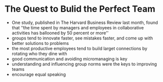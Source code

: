 # The Quest to Bulid the Perfect Team
- One study, published in The Harvard Business Review last month, found that ‘‘the time spent by managers and employees in collaborative activities has ballooned by 50 percent or more''
- groups tend to innovate faster, see mistakes faster, and come up with better solutions to problems
- the most productive employees tend to build larget connections by rotating who they dine with 
- good communication and avoiding micromanaging is key
- understanding and influencing group norms were the keys to improving teams
- encourage equal speaking